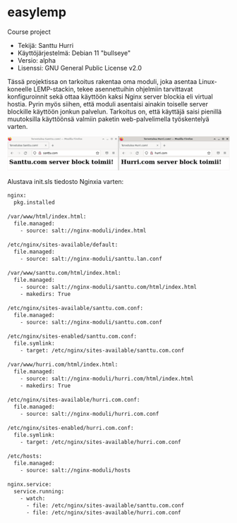 # easylemp
Course project

- Tekijä: Santtu Hurri
- Käyttöjärjestelmä: Debian 11 "bullseye"  
- Versio: alpha
- Lisenssi: GNU General Public License v2.0

Tässä projektissa on tarkoitus rakentaa oma moduli, joka asentaa Linux-koneelle LEMP-stackin, tekee asennettuihin ohjelmiin tarvittavat konfiguroinnit sekä ottaa käyttöön kaksi Nginx server blockia eli virtual hostia. Pyrin myös siihen, että moduli asentaisi ainakin toiselle server blockille  käyttöön jonkun palvelun. Tarkoitus on, että käyttäjä saisi pienillä muutoksilla käyttöönsä valmiin paketin web-palvelimella työskentelyä varten.

![examplepicture](images/0.examplepicture.jpg)

Alustava init.sls tiedosto Nginxia varten:

```
nginx:
  pkg.installed

/var/www/html/index.html:
  file.managed:
    - source: salt://nginx-moduli/index.html

/etc/nginx/sites-available/default:
  file.managed:
    - source: salt://nginx-moduli/santtu.lan.conf

/var/www/santtu.com/html/index.html:
  file.managed:
    - source: salt://nginx-moduli/santtu.com/html/index.html
    - makedirs: True

/etc/nginx/sites-available/santtu.com.conf:
  file.managed:
    - source: salt://nginx-moduli/santtu.com.conf

/etc/nginx/sites-enabled/santtu.com.conf:
  file.symlink:
    - target: /etc/nginx/sites-available/santtu.com.conf

/var/www/hurri.com/html/index.html:
  file.managed:
    - source: salt://nginx-moduli/hurri.com/html/index.html
    - makedirs: True

/etc/nginx/sites-available/hurri.com.conf:
  file.managed:
    - source: salt://nginx-moduli/hurri.com.conf

/etc/nginx/sites-enabled/hurri.com.conf:
  file.symlink:
    - target: /etc/nginx/sites-available/hurri.com.conf

/etc/hosts:
  file.managed:
    - source: salt://nginx-moduli/hosts

nginx.service:
  service.running:
    - watch:
      - file: /etc/nginx/sites-available/santtu.com.conf
      - file: /etc/nginx/sites-available/hurri.com.conf
```

